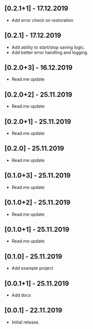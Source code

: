 ## [0.2.1+1] - 17.12.2019

* Add error check on restoration

## [0.2.1] - 17.12.2019

* Add ability to start/stop saving logic.
* Add better error handling and logging.

## [0.2.0+3] - 16.12.2019

* Read.me update

## [0.2.0+2] - 25.11.2019

* Read.me update

## [0.2.0+1] - 25.11.2019

* Read.me update

## [0.2.0] - 25.11.2019

* Read.me update

## [0.1.0+3] - 25.11.2019

* Read.me update

## [0.1.0+2] - 25.11.2019

* Read.me update

## [0.1.0+1] - 25.11.2019

* Read.me update

## [0.1.0] - 25.11.2019

* Add example project

## [0.0.1+1] - 25.11.2019

* Add docs

## [0.0.1] - 22.11.2019

* Initial release.
